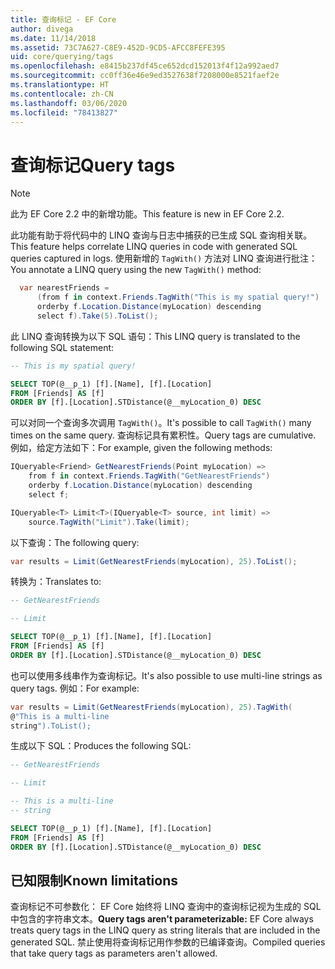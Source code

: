 ```yaml
---
title: 查询标记 - EF Core
author: divega
ms.date: 11/14/2018
ms.assetid: 73C7A627-C8E9-452D-9CD5-AFCC8FEFE395
uid: core/querying/tags
ms.openlocfilehash: e8415b237df45ce652dcd152013f4f12a992aed7
ms.sourcegitcommit: cc0ff36e46e9ed3527638f7208000e8521faef2e
ms.translationtype: HT
ms.contentlocale: zh-CN
ms.lasthandoff: 03/06/2020
ms.locfileid: "78413827"
---
```

# <a name="query-tags"></a><span data-ttu-id="bfcc0-102">查询标记</span><span class="sxs-lookup"><span data-stu-id="bfcc0-102">Query tags</span></span>

> [!NOTE]
> <span data-ttu-id="bfcc0-103">此为 EF Core 2.2 中的新增功能。</span><span class="sxs-lookup"><span data-stu-id="bfcc0-103">This feature is new in EF Core 2.2.</span></span>

<span data-ttu-id="bfcc0-104">此功能有助于将代码中的 LINQ 查询与日志中捕获的已生成 SQL 查询相关联。</span><span class="sxs-lookup"><span data-stu-id="bfcc0-104">This feature helps correlate LINQ queries in code with generated SQL queries captured in logs.</span></span>
<span data-ttu-id="bfcc0-105">使用新增的 `TagWith()` 方法对 LINQ 查询进行批注：</span><span class="sxs-lookup"><span data-stu-id="bfcc0-105">You annotate a LINQ query using the new `TagWith()` method:</span></span>

``` csharp
  var nearestFriends =
      (from f in context.Friends.TagWith("This is my spatial query!")
      orderby f.Location.Distance(myLocation) descending
      select f).Take(5).ToList();
```

<span data-ttu-id="bfcc0-106">此 LINQ 查询转换为以下 SQL 语句：</span><span class="sxs-lookup"><span data-stu-id="bfcc0-106">This LINQ query is translated to the following SQL statement:</span></span>

``` sql
-- This is my spatial query!

SELECT TOP(@__p_1) [f].[Name], [f].[Location]
FROM [Friends] AS [f]
ORDER BY [f].[Location].STDistance(@__myLocation_0) DESC
```

<span data-ttu-id="bfcc0-107">可以对同一个查询多次调用 `TagWith()`。</span><span class="sxs-lookup"><span data-stu-id="bfcc0-107">It's possible to call `TagWith()` many times on the same query.</span></span>
<span data-ttu-id="bfcc0-108">查询标记具有累积性。</span><span class="sxs-lookup"><span data-stu-id="bfcc0-108">Query tags are cumulative.</span></span>
<span data-ttu-id="bfcc0-109">例如，给定方法如下：</span><span class="sxs-lookup"><span data-stu-id="bfcc0-109">For example, given the following methods:</span></span>

``` csharp
IQueryable<Friend> GetNearestFriends(Point myLocation) =>
    from f in context.Friends.TagWith("GetNearestFriends")
    orderby f.Location.Distance(myLocation) descending
    select f;

IQueryable<T> Limit<T>(IQueryable<T> source, int limit) =>
    source.TagWith("Limit").Take(limit);
```

<span data-ttu-id="bfcc0-110">以下查询：</span><span class="sxs-lookup"><span data-stu-id="bfcc0-110">The following query:</span></span>

``` csharp
var results = Limit(GetNearestFriends(myLocation), 25).ToList();
```

<span data-ttu-id="bfcc0-111">转换为：</span><span class="sxs-lookup"><span data-stu-id="bfcc0-111">Translates to:</span></span>

``` sql
-- GetNearestFriends

-- Limit

SELECT TOP(@__p_1) [f].[Name], [f].[Location]
FROM [Friends] AS [f]
ORDER BY [f].[Location].STDistance(@__myLocation_0) DESC
```

<span data-ttu-id="bfcc0-112">也可以使用多线串作为查询标记。</span><span class="sxs-lookup"><span data-stu-id="bfcc0-112">It's also possible to use multi-line strings as query tags.</span></span>
<span data-ttu-id="bfcc0-113">例如：</span><span class="sxs-lookup"><span data-stu-id="bfcc0-113">For example:</span></span>

``` csharp
var results = Limit(GetNearestFriends(myLocation), 25).TagWith(
@"This is a multi-line
string").ToList();
```

<span data-ttu-id="bfcc0-114">生成以下 SQL：</span><span class="sxs-lookup"><span data-stu-id="bfcc0-114">Produces the following SQL:</span></span>

``` sql
-- GetNearestFriends

-- Limit

-- This is a multi-line
-- string

SELECT TOP(@__p_1) [f].[Name], [f].[Location]
FROM [Friends] AS [f]
ORDER BY [f].[Location].STDistance(@__myLocation_0) DESC
```

## <a name="known-limitations"></a><span data-ttu-id="bfcc0-115">已知限制</span><span class="sxs-lookup"><span data-stu-id="bfcc0-115">Known limitations</span></span>

<span data-ttu-id="bfcc0-116">查询标记不可参数化：  EF Core 始终将 LINQ 查询中的查询标记视为生成的 SQL 中包含的字符串文本。</span><span class="sxs-lookup"><span data-stu-id="bfcc0-116">**Query tags aren't parameterizable:** EF Core always treats query tags in the LINQ query as string literals that are included in the generated SQL.</span></span>
<span data-ttu-id="bfcc0-117">禁止使用将查询标记用作参数的已编译查询。</span><span class="sxs-lookup"><span data-stu-id="bfcc0-117">Compiled queries that take query tags as parameters aren't allowed.</span></span>
